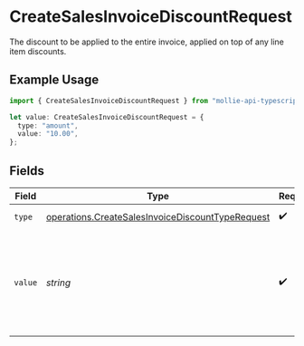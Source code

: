 # CreateSalesInvoiceDiscountRequest

The discount to be applied to the entire invoice, applied on top of any line item discounts.

## Example Usage

```typescript
import { CreateSalesInvoiceDiscountRequest } from "mollie-api-typescript/models/operations";

let value: CreateSalesInvoiceDiscountRequest = {
  type: "amount",
  value: "10.00",
};
```

## Fields

| Field                                                                                                                | Type                                                                                                                 | Required                                                                                                             | Description                                                                                                          | Example                                                                                                              |
| -------------------------------------------------------------------------------------------------------------------- | -------------------------------------------------------------------------------------------------------------------- | -------------------------------------------------------------------------------------------------------------------- | -------------------------------------------------------------------------------------------------------------------- | -------------------------------------------------------------------------------------------------------------------- |
| `type`                                                                                                               | [operations.CreateSalesInvoiceDiscountTypeRequest](../../models/operations/createsalesinvoicediscounttyperequest.md) | :heavy_check_mark:                                                                                                   | The type of discount.                                                                                                | amount                                                                                                               |
| `value`                                                                                                              | *string*                                                                                                             | :heavy_check_mark:                                                                                                   | A string containing an exact monetary amount in the given currency, or the percentage.                               | 10.00                                                                                                                |